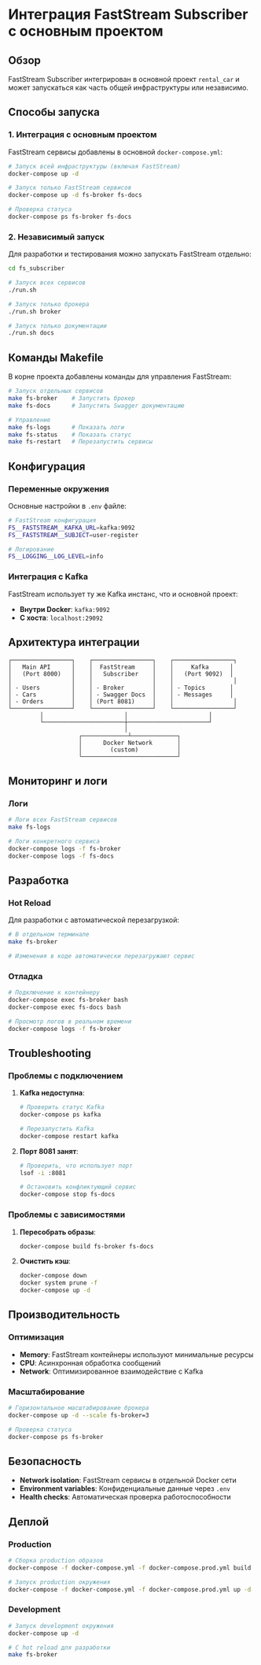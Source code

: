 # Интеграция FastStream Subscriber с основным проектом

## Обзор

FastStream Subscriber интегрирован в основной проект `rental_car` и может запускаться как часть общей инфраструктуры или независимо.

## Способы запуска

### 1. Интеграция с основным проектом

FastStream сервисы добавлены в основной `docker-compose.yml`:

```bash
# Запуск всей инфраструктуры (включая FastStream)
docker-compose up -d

# Запуск только FastStream сервисов
docker-compose up -d fs-broker fs-docs

# Проверка статуса
docker-compose ps fs-broker fs-docs
```

### 2. Независимый запуск

Для разработки и тестирования можно запускать FastStream отдельно:

```bash
cd fs_subscriber

# Запуск всех сервисов
./run.sh

# Запуск только брокера
./run.sh broker

# Запуск только документации
./run.sh docs
```

## Команды Makefile

В корне проекта добавлены команды для управления FastStream:

```bash
# Запуск отдельных сервисов
make fs-broker    # Запустить брокер
make fs-docs      # Запустить Swagger документацию

# Управление
make fs-logs      # Показать логи
make fs-status    # Показать статус
make fs-restart   # Перезапустить сервисы
```

## Конфигурация

### Переменные окружения

Основные настройки в `.env` файле:

```bash
# FastStream конфигурация
FS__FASTSTREAM__KAFKA_URL=kafka:9092
FS__FASTSTREAM__SUBJECT=user-register

# Логирование
FS__LOGGING__LOG_LEVEL=info
```

### Интеграция с Kafka

FastStream использует ту же Kafka инстанс, что и основной проект:

- **Внутри Docker**: `kafka:9092`
- **С хоста**: `localhost:29092`

## Архитектура интеграции

```
┌─────────────────┐    ┌─────────────────┐    ┌─────────────────┐
│   Main API      │    │  FastStream     │    │     Kafka      │
│   (Port 8000)   │    │   Subscriber    │    │   (Port 9092)  │
│                 │    │                 │    │                 │
│ - Users         │    │ - Broker        │    │ - Topics       │
│ - Cars          │    │ - Swagger Docs  │    │ - Messages     │
│ - Orders        │    │ (Port 8081)     │    │                 │
└─────────────────┘    └─────────────────┘    └─────────────────┘
         │                       │                       │
         └───────────────────────┼───────────────────────┘
                                 │
                    ┌─────────────┴─────────────┐
                    │      Docker Network       │
                    │        (custom)           │
                    └───────────────────────────┘
```

## Мониторинг и логи

### Логи

```bash
# Логи всех FastStream сервисов
make fs-logs

# Логи конкретного сервиса
docker-compose logs -f fs-broker
docker-compose logs -f fs-docs
```


## Разработка

### Hot Reload

Для разработки с автоматической перезагрузкой:

```bash
# В отдельном терминале
make fs-broker

# Изменения в коде автоматически перезагружают сервис
```

### Отладка

```bash
# Подключение к контейнеру
docker-compose exec fs-broker bash
docker-compose exec fs-docs bash

# Просмотр логов в реальном времени
docker-compose logs -f fs-broker
```

## Troubleshooting

### Проблемы с подключением

1. **Kafka недоступна**:
   ```bash
   # Проверить статус Kafka
   docker-compose ps kafka
   
   # Перезапустить Kafka
   docker-compose restart kafka
   ```

2. **Порт 8081 занят**:
   ```bash
   # Проверить, что использует порт
   lsof -i :8081
   
   # Остановить конфликтующий сервис
   docker-compose stop fs-docs
   ```

### Проблемы с зависимостями

1. **Пересобрать образы**:
   ```bash
   docker-compose build fs-broker fs-docs
   ```

2. **Очистить кэш**:
   ```bash
   docker-compose down
   docker system prune -f
   docker-compose up -d
   ```

## Производительность

### Оптимизация

- **Memory**: FastStream контейнеры используют минимальные ресурсы
- **CPU**: Асинхронная обработка сообщений
- **Network**: Оптимизированное взаимодействие с Kafka

### Масштабирование

```bash
# Горизонтальное масштабирование брокера
docker-compose up -d --scale fs-broker=3

# Проверка статуса
docker-compose ps fs-broker
```

## Безопасность

- **Network isolation**: FastStream сервисы в отдельной Docker сети
- **Environment variables**: Конфиденциальные данные через `.env`
- **Health checks**: Автоматическая проверка работоспособности

## Деплой

### Production

```bash
# Сборка production образов
docker-compose -f docker-compose.yml -f docker-compose.prod.yml build

# Запуск production окружения
docker-compose -f docker-compose.yml -f docker-compose.prod.yml up -d
```

### Development

```bash
# Запуск development окружения
docker-compose up -d

# С hot reload для разработки
make fs-broker
```

